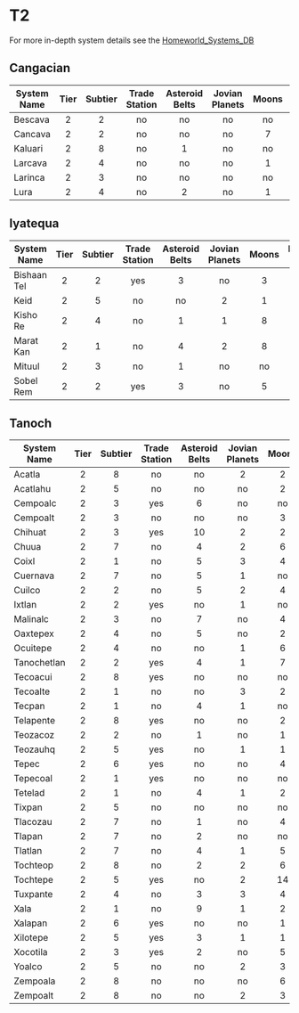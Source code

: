 # T2

For more in-depth system details see the
[Homeworld_Systems_DB](https://discord.com/channels/855174814108483605/1083774651454455818/1104330056119095346)

## Cangacian

|System Name|Tier |Subtier|Trade Station|Asteroid Belts|Jovian Planets|Moons|Hyperjump Strength|
|-----------|:---:|:-----:|:-----------:|:------------:|:------------:|:---:|:----------------:|
|Bescava    |2    |2      |no           |no            |no            |no   |113               |
|Cancava    |2    |2      |no           |no            |no            |7    |114               |
|Kaluari    |2    |8      |no           |1             |no            |no   |115               |
|Larcava    |2    |4      |no           |no            |no            |1    |118               |
|Larinca    |2    |3      |no           |no            |no            |no   |113               |
|Lura       |2    |4      |no           |2             |no            |1    |119               |

## Iyatequa

|System Name  |Tier |Subtier|Trade Station|Asteroid Belts|Jovian Planets|Moons|Hyperjump Strength|
|-------------|:---:|:-----:|:-----------:|:------------:|:------------:|:---:|:----------------:|
|Bishaan Tel  |2    |2      |yes          |3             |no            |3    |110               |
|Keid         |2    |5      |no           |no            |2             |1    |110               |
|Kisho Re     |2    |4      |no           |1             |1             |8    |110               |
|Marat Kan    |2    |1      |no           |4             |2             |8    |110               |
|Mituul       |2    |3      |no           |1             |no            |no   |110               |
|Sobel Rem    |2    |2      |yes          |3             |no            |5    |110               |

## Tanoch

|System Name|Tier |Subtier|Trade Station|Asteroid Belts|Jovian Planets|Moons|Hyperjump Strength|
|-----------|:---:|:-----:|:-----------:|:------------:|:------------:|:---:|:----------------:|
|Acatla     |2    |8      |no           |no            |2             |2    |112               |
|Acatlahu   |2    |5      |no           |no            |no            |2    |115               |
|Cempoalc   |2    |3      |yes          |6             |no            |no   |116               |
|Cempoalt   |2    |3      |no           |no            |no            |3    |110               |
|Chihuat    |2    |3      |yes          |10            |2             |2    |110               |
|Chuua      |2    |7      |no           |4             |2             |6    |111               |
|Coixl      |2    |1      |no           |5             |3             |4    |118               |
|Cuernava   |2    |7      |no           |5             |1             |no   |110               |
|Cuilco     |2    |2      |no           |5             |2             |4    |117               |
|Ixtlan     |2    |2      |yes          |no            |1             |no   |114               |
|Malinalc   |2    |3      |no           |7             |no            |4    |110               |
|Oaxtepex   |2    |4      |no           |5             |no            |2    |112               |
|Ocuitepe   |2    |4      |no           |no            |1             |6    |120               |
|Tanochetlan|2    |2      |yes          |4             |1             |7    |110               |
|Tecoacui   |2    |8      |yes          |no            |no            |no   |115               |
|Tecoalte   |2    |1      |no           |no            |3             |2    |110               |
|Tecpan     |2    |1      |no           |4             |1             |no   |110               |
|Telapente  |2    |8      |yes          |no            |no            |2    |118               |
|Teozacoz   |2    |2      |no           |1             |no            |1    |111               |
|Teozauhq   |2    |5      |yes          |no            |1             |1    |118               |
|Tepec      |2    |6      |yes          |no            |no            |4    |116               |
|Tepecoal   |2    |1      |yes          |no            |no            |no   |119               |
|Tetelad    |2    |1      |no           |4             |1             |2    |112               |
|Tixpan     |2    |5      |no           |no            |no            |no   |113               |
|Tlacozau   |2    |7      |no           |1             |no            |4    |110               |
|Tlapan     |2    |7      |no           |2             |no            |no   |110               |
|Tlatlan    |2    |7      |no           |4             |1             |5    |113               |
|Tochteop   |2    |8      |no           |2             |2             |6    |114               |
|Tochtepe   |2    |5      |yes          |no            |2             |14   |110               |
|Tuxpante   |2    |4      |no           |3             |3             |4    |110               |
|Xala       |2    |1      |no           |9             |1             |2    |117               |
|Xalapan    |2    |6      |yes          |no            |no            |1    |110               |
|Xilotepe   |2    |5      |yes          |3             |1             |1    |111               |
|Xocotila   |2    |3      |yes          |2             |no            |5    |110               |
|Yoalco     |2    |5      |no           |no            |2             |3    |113               |
|Zempoala   |2    |8      |no           |no            |no            |6    |115               |
|Zempoalt   |2    |8      |no           |no            |2             |3    |120               |
